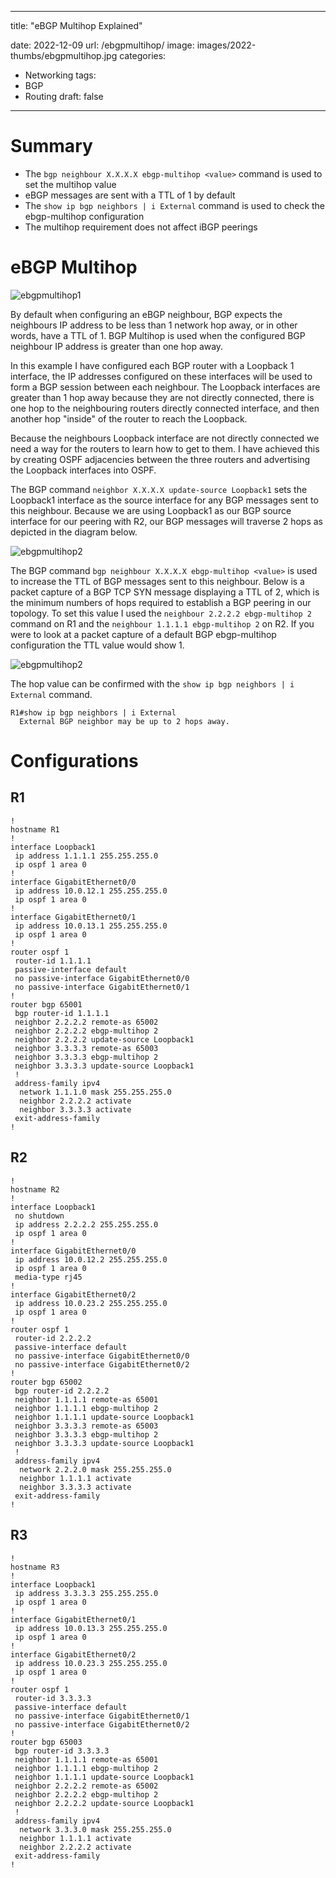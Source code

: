 ---
title: "eBGP Multihop Explained"

date: 2022-12-09
url: /ebgpmultihop/
image: images/2022-thumbs/ebgpmultihop.jpg
categories:
  - Networking
tags:
  - BGP
  - Routing
draft: false
-----

# Summary
* The `bgp neighbour X.X.X.X ebgp-multihop <value>` command is used to set the multihop value
* eBGP messages are sent with a TTL of 1 by default
* The `show ip bgp neighbors | i External` command is used to check the ebgp-multihop configuration
* The multihop requirement does not affect iBGP peerings

# eBGP Multihop
![ebgpmultihop1](/images/2022/ebgpmultihop1.png)

By default when configuring an eBGP neighbour, BGP expects the neighbours IP address to be less than 1 network hop away, or in other words, have a TTL of 1. BGP Multihop is used when the configured BGP neighbour IP address is greater than one hop away.

In this example I have configured each BGP router with a Loopback 1 interface, the IP addresses configured on these interfaces will be used to form a BGP session between each neighbour. The Loopback interfaces are greater than 1 hop away because they are not directly connected, there is one hop to the neighbouring routers directly connected interface, and then another hop "inside" of the router to reach the Loopback.

Because the neighbours Loopback interface are not directly connected we need a way for the routers to learn how to get to them. I have achieved this by creating OSPF adjacencies between the three routers and advertising the Loopback interfaces into OSPF. 

The BGP command `neighbor X.X.X.X update-source Loopback1` sets the Loopback1 interface as the source interface for any BGP messages sent to this neighbour. Because we are using Loopback1 as our BGP source interface for our peering with R2, our BGP messages will traverse 2 hops as depicted in the diagram below.

![ebgpmultihop2](/images/2022/ebgpmultihop2.png)

The BGP command `bgp neighbour X.X.X.X ebgp-multihop <value>` is used to increase the TTL of BGP messages sent to this neighbour. Below is a packet capture of a BGP TCP SYN message displaying a TTL of 2, which is the minimum numbers of hops required to establish a BGP peering in our topology. To set this value I used the `neighbour 2.2.2.2 ebgp-multihop 2` command on R1 and the `neighbour 1.1.1.1 ebgp-multihop 2` on R2. If you were to look at a packet capture of a default BGP ebgp-multihop configuration the TTL value would show 1.

![ebgpmultihop2](/images/2022/ebgpmultihop3.png)

The hop value can be confirmed with the `show ip bgp neighbors | i External` command.
```
R1#show ip bgp neighbors | i External
  External BGP neighbor may be up to 2 hops away.
```
# Configurations
## R1
```
!
hostname R1
!
interface Loopback1
 ip address 1.1.1.1 255.255.255.0
 ip ospf 1 area 0
!
interface GigabitEthernet0/0
 ip address 10.0.12.1 255.255.255.0
 ip ospf 1 area 0
!
interface GigabitEthernet0/1
 ip address 10.0.13.1 255.255.255.0
 ip ospf 1 area 0
!
router ospf 1
 router-id 1.1.1.1
 passive-interface default
 no passive-interface GigabitEthernet0/0
 no passive-interface GigabitEthernet0/1
!
router bgp 65001
 bgp router-id 1.1.1.1
 neighbor 2.2.2.2 remote-as 65002
 neighbor 2.2.2.2 ebgp-multihop 2
 neighbor 2.2.2.2 update-source Loopback1
 neighbor 3.3.3.3 remote-as 65003
 neighbor 3.3.3.3 ebgp-multihop 2
 neighbor 3.3.3.3 update-source Loopback1
 !
 address-family ipv4
  network 1.1.1.0 mask 255.255.255.0
  neighbor 2.2.2.2 activate
  neighbor 3.3.3.3 activate
 exit-address-family
!
```

## R2
```
!
hostname R2
!
interface Loopback1
 no shutdown
 ip address 2.2.2.2 255.255.255.0
 ip ospf 1 area 0
!
interface GigabitEthernet0/0
 ip address 10.0.12.2 255.255.255.0
 ip ospf 1 area 0
 media-type rj45
!
interface GigabitEthernet0/2
 ip address 10.0.23.2 255.255.255.0
 ip ospf 1 area 0
!
router ospf 1
 router-id 2.2.2.2
 passive-interface default
 no passive-interface GigabitEthernet0/0
 no passive-interface GigabitEthernet0/2
!
router bgp 65002
 bgp router-id 2.2.2.2
 neighbor 1.1.1.1 remote-as 65001
 neighbor 1.1.1.1 ebgp-multihop 2
 neighbor 1.1.1.1 update-source Loopback1
 neighbor 3.3.3.3 remote-as 65003
 neighbor 3.3.3.3 ebgp-multihop 2
 neighbor 3.3.3.3 update-source Loopback1
 !
 address-family ipv4
  network 2.2.2.0 mask 255.255.255.0
  neighbor 1.1.1.1 activate
  neighbor 3.3.3.3 activate
 exit-address-family
!
```

## R3
```
!
hostname R3
!
interface Loopback1
 ip address 3.3.3.3 255.255.255.0
 ip ospf 1 area 0
!
interface GigabitEthernet0/1
 ip address 10.0.13.3 255.255.255.0
 ip ospf 1 area 0
!
interface GigabitEthernet0/2
 ip address 10.0.23.3 255.255.255.0
 ip ospf 1 area 0
!
router ospf 1
 router-id 3.3.3.3
 passive-interface default
 no passive-interface GigabitEthernet0/1
 no passive-interface GigabitEthernet0/2
!
router bgp 65003
 bgp router-id 3.3.3.3
 neighbor 1.1.1.1 remote-as 65001
 neighbor 1.1.1.1 ebgp-multihop 2
 neighbor 1.1.1.1 update-source Loopback1
 neighbor 2.2.2.2 remote-as 65002
 neighbor 2.2.2.2 ebgp-multihop 2
 neighbor 2.2.2.2 update-source Loopback1
 !
 address-family ipv4
  network 3.3.3.0 mask 255.255.255.0
  neighbor 1.1.1.1 activate
  neighbor 2.2.2.2 activate
 exit-address-family
!
```

